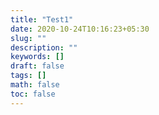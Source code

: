 ```yaml
---
title: "Test1"
date: 2020-10-24T10:16:23+05:30
slug: ""
description: ""
keywords: []
draft: false
tags: []
math: false
toc: false
---
```

